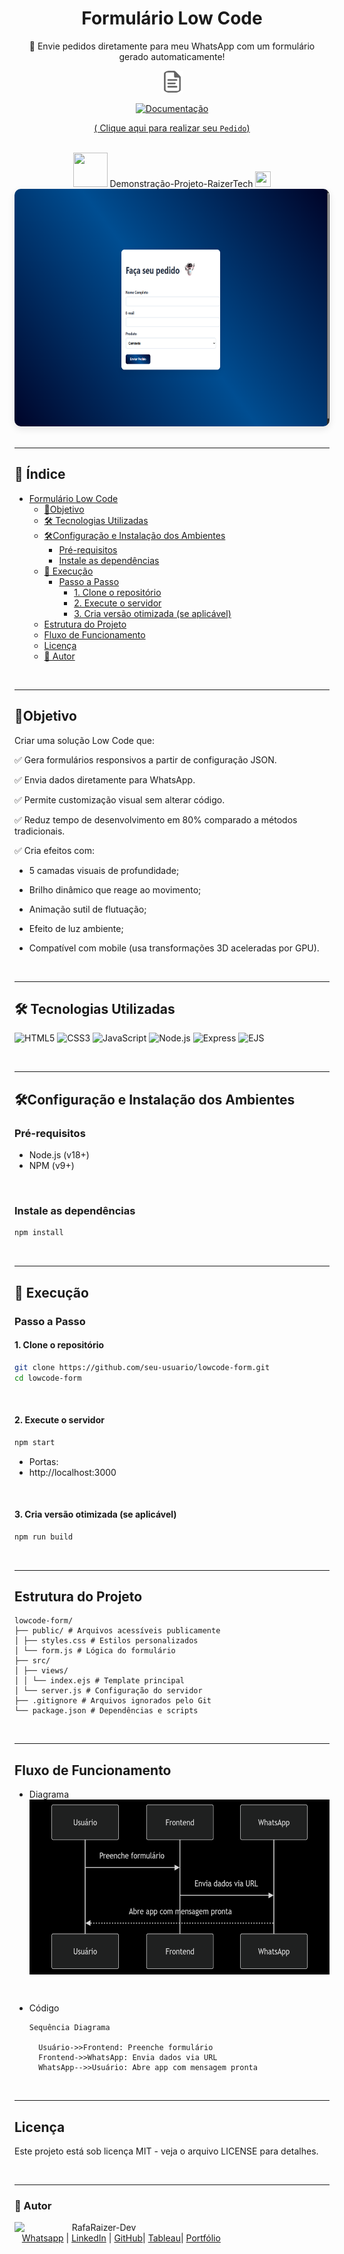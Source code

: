 <div align="center">

<style>h1, h2 { border-bottom: none !important; padding-bottom: 0 !important; }</style>

# Formulário Low Code

🚀 Envie pedidos diretamente para meu WhatsApp com um formulário gerado automaticamente!

<img src="public/images/doc.png" alt="Imagem-Documentacao" height="35" />

[![Documentação](https://img.shields.io/badge/Documentação-Oficial-success)](https://github.com/RaizerTechDev/lowcode-form/blob/master/Documentation.md)

[( Clique aqui para realizar seu `Pedido`)](https://raizertechdev-lowcode-form.vercel.app/)

<br>
  
<img src="https://media.giphy.com/media/3zSF3Gnr7cxMbi6WoP/giphy.gif" height="55" width="55">
  <span>Demonstração-Projeto-RaizerTech</span>
  <img src="https://media.giphy.com/media/E5DzZsofmgxc9wjbhX/giphy.gif" height="25" width="25">

<img height="380" src="public/images/apresentacao-readme-formulario.png" style="border-radius: 10px; box-shadow: 0 4px 12px rgba(0,0,0,0.1);">

</div>

<br>

--- 

<div align="left">

## 📑 Índice</h2>

- [Formulário Low Code](#formulário-low-code)
  - [🎯Objetivo](#objetivo)
  - [🛠️ Tecnologias Utilizadas](#️-tecnologias-utilizadas)
  - [🛠️Configuração e Instalação dos Ambientes](#️configuração-e-instalação-dos-ambientes)
    - [Pré-requisitos](#pré-requisitos)
    - [Instale as dependências](#instale-as-dependências)
  - [🚀 Execução](#-execução)
    - [Passo a Passo](#passo-a-passo)
      - [1. Clone o repositório](#1-clone-o-repositório)
      - [2. Execute o servidor](#2-execute-o-servidor)
      - [3. Cria versão otimizada (se aplicável)](#3-cria-versão-otimizada-se-aplicável)
  - [Estrutura do Projeto](#estrutura-do-projeto)
  - [Fluxo de Funcionamento](#fluxo-de-funcionamento)
  - [Licença](#licença)
  - [👤 Autor](#-autor)

<br>

--- 

## 🎯Objetivo

Criar uma solução Low Code que:

✅ Gera formulários responsivos a partir de configuração JSON.

✅ Envia dados diretamente para WhatsApp.

✅ Permite customização visual sem alterar código.

✅ Reduz tempo de desenvolvimento em 80% comparado a métodos tradicionais.  

✅ Cria efeitos com:

   - 5 camadas visuais de profundidade;

   - Brilho dinâmico que reage ao movimento;

   - Animação sutil de flutuação;

   - Efeito de luz ambiente;

   - Compatível com mobile (usa transformações 3D aceleradas por GPU). 

<br>
  
--- 

## 🛠️ Tecnologias Utilizadas

<p align="left">
  <img src="https://img.shields.io/badge/HTML5-E34F26?style=for-the-badge&logo=html5&logoColor=white" alt="HTML5">
  <img src="https://img.shields.io/badge/CSS3-1572B6?style=for-the-badge&logo=css3&logoColor=white" alt="CSS3">
  <img src="https://img.shields.io/badge/JavaScript-F7DF1E?style=for-the-badge&logo=javascript&logoColor=black" alt="JavaScript">
  <img src="https://img.shields.io/badge/Node.js-339933?style=for-the-badge&logo=nodedotjs&logoColor=white" alt="Node.js">
  <img src="https://img.shields.io/badge/Express-000000?style=for-the-badge&logo=express&logoColor=white" alt="Express">
  <img src="https://img.shields.io/badge/EJS-8A2BE2?style=for-the-badge&logo=ejs&logoColor=white" alt="EJS">
</p>

<br> 
  
---

## 🛠️Configuração e Instalação dos Ambientes

### Pré-requisitos 

- Node.js (v18+)
- NPM (v9+)

<br>

### Instale as dependências

```bash
npm install
```

<br>

---

## 🚀 Execução

### Passo a Passo

#### 1. Clone o repositório

```bash
git clone https://github.com/seu-usuario/lowcode-form.git
cd lowcode-form
```

<br>

#### 2. Execute o servidor

```bash
npm start
```

- Portas:
- http://localhost:3000

<br>

#### 3. Cria versão otimizada (se aplicável)

```bash
npm run build
```

<br>

---

## Estrutura do Projeto

```text
lowcode-form/
├── public/ # Arquivos acessíveis publicamente
│ ├── styles.css # Estilos personalizados
│ └── form.js # Lógica do formulário
├── src/
│ ├── views/
│ │ └── index.ejs # Template principal
│ └── server.js # Configuração do servidor
├── .gitignore # Arquivos ignorados pelo Git
└── package.json # Dependências e scripts
```

<br>

---

## Fluxo de Funcionamento</h2>

- Diagrama
  <img height="280em" src="public/images/fluxo-funcionamento.png"   align="center">

<br>

- Código

  ```text
  Sequência Diagrama

    Usuário->>Frontend: Preenche formulário
    Frontend->>WhatsApp: Envia dados via URL
    WhatsApp-->>Usuário: Abre app com mensagem pronta
  ```

  <br>

---

## Licença

Este projeto está sob licença MIT - veja o arquivo LICENSE para detalhes.

<br>

---

### 👤 Autor

<p>
    <img align=left margin=10 width=80 src="https://avatars.githubusercontent.com/u/87991807?v=4"/>
    <p>&nbsp&nbsp&nbspRafaRaizer-Dev<br>
    &nbsp&nbsp&nbsp<a href="https://api.whatsapp.com/send/?phone=47999327137">Whatsapp</a>&nbsp;|&nbsp;<a href="https://www.linkedin.com/in/rafael-raizer//">LinkedIn</a>&nbsp;|&nbsp;<a href="https://github.com/RaizerTechDev">GitHub</a>|&nbsp;<a href="https://public.tableau.com/app/profile/rafael.raizer">Tableau</a>|&nbsp;<a href="https://raizertechdev-portfolio.netlify.app/">Portfólio</a>&nbsp;</p>
</p>

